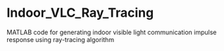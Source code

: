 Indoor_VLC_Ray_Tracing
======================

MATLAB code for generating indoor visible light communication impulse response using ray-tracing algorithm
